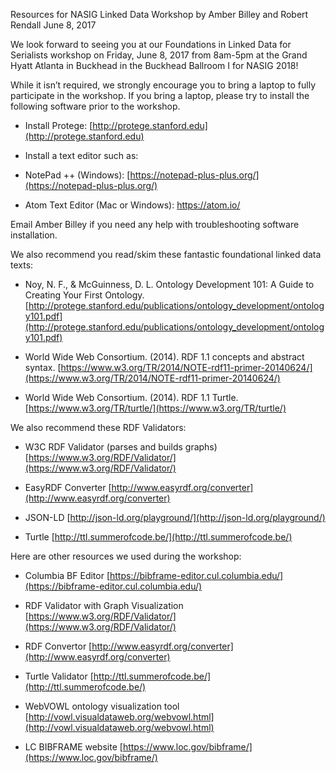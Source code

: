 Resources for NASIG Linked Data Workshop by Amber Billey and Robert Rendall
June 8, 2017

We look forward to seeing you at our Foundations in Linked Data for Serialists workshop on Friday, June 8, 2017 from 8am-5pm at the Grand Hyatt Atlanta in Buckhead in the Buckhead Ballroom I for NASIG 2018!  
 
While it isn’t required, we strongly encourage you to bring a laptop to fully participate in the workshop. If you bring a laptop, please try to install the following software prior to the workshop. 

* Install Protege: [http://protege.stanford.edu](http://protege.stanford.edu)

* Install a text editor such as:

* NotePad ++ (Windows): [https://notepad-plus-plus.org/](https://notepad-plus-plus.org/) 

* Atom Text Editor (Mac or Windows): https://atom.io/ 

Email Amber Billey if you need any help with troubleshooting software installation. 

We also recommend you read/skim these fantastic foundational linked data texts:

* Noy, N. F., & McGuinness, D. L. Ontology Development 101: A Guide to Creating Your First Ontology. [http://protege.stanford.edu/publications/ontology_development/ontology101.pdf](http://protege.stanford.edu/publications/ontology_development/ontology101.pdf) 

* World Wide Web Consortium. (2014). RDF 1.1 concepts and abstract syntax. [https://www.w3.org/TR/2014/NOTE-rdf11-primer-20140624/](https://www.w3.org/TR/2014/NOTE-rdf11-primer-20140624/) 

* World Wide Web Consortium. (2014). RDF 1.1 Turtle. [https://www.w3.org/TR/turtle/](https://www.w3.org/TR/turtle/) 

We also recommend these RDF Validators:

* W3C RDF Validator (parses and builds graphs) [https://www.w3.org/RDF/Validator/](https://www.w3.org/RDF/Validator/)

* EasyRDF Converter [http://www.easyrdf.org/converter](http://www.easyrdf.org/converter)

* JSON-LD [http://json-ld.org/playground/](http://json-ld.org/playground/)

* Turtle [http://ttl.summerofcode.be/](http://ttl.summerofcode.be/)

Here are other resources we used during the workshop:

* Columbia BF Editor [https://bibframe-editor.cul.columbia.edu/](https://bibframe-editor.cul.columbia.edu/)

* RDF Validator with Graph Visualization [https://www.w3.org/RDF/Validator/](https://www.w3.org/RDF/Validator/)

* RDF Convertor [http://www.easyrdf.org/converter](http://www.easyrdf.org/converter)

* Turtle Validator [http://ttl.summerofcode.be/](http://ttl.summerofcode.be/)

* WebVOWL ontology visualization tool [http://vowl.visualdataweb.org/webvowl.html](http://vowl.visualdataweb.org/webvowl.html)

* LC BIBFRAME website [https://www.loc.gov/bibframe/](https://www.loc.gov/bibframe/)
